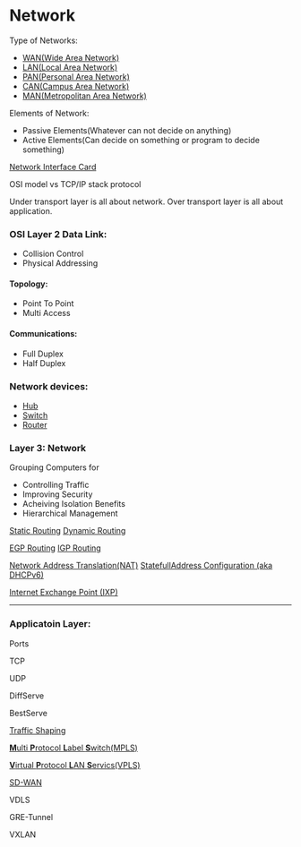 # Network

Type of Networks:

- [WAN(Wide Area Network)](https://github.com/MohsenEbrahimi86/ACFCP-notes/blob/main/Module6/WAN.md)
- [LAN(Local Area Network)](https://github.com/MohsenEbrahimi86/ACFCP-notes/blob/main/Module6/LAN.md)
- [PAN(Personal Area Network)](https://github.com/MohsenEbrahimi86/ACFCP-notes/blob/main/Module6/PAN.md)
- [CAN(Campus Area Network)](https://github.com/MohsenEbrahimi86/ACFCP-notes/blob/main/Module6/CAN.md)
- [MAN(Metropolitan Area Network)](https://github.com/MohsenEbrahimi86/ACFCP-notes/blob/main/Module6/MAN.md)

Elements of Network:

- Passive Elements(Whatever can not decide on anything)
- Active Elements(Can decide on something or program to decide something)

[Network Interface Card](https://github.com/MohsenEbrahimi86/ACFCP-notes/blob/main/Module6/NIC.md)

OSI model vs TCP/IP stack protocol

Under transport layer is all about network.
Over transport layer is all about application.

### OSI Layer 2 Data Link:

- Collision Control
- Physical Addressing

#### Topology:

- Point To Point
- Multi Access

#### Communications:

- Full Duplex
- Half Duplex

### Network devices:

- [Hub](https://github.com/MohsenEbrahimi86/ACFCP-notes/blob/main/Module6/Hub.md)
- [Switch](https://github.com/MohsenEbrahimi86/ACFCP-notes/blob/main/Module6/Switch.md)
- [Router](https://github.com/MohsenEbrahimi86/ACFCP-notes/blob/main/Module6/Router.md)

### Layer 3: Network

Grouping Computers for

- Controlling Traffic
- Improving Security
- Acheiving Isolation Benefits
- Hierarchical Management

[Static Routing](https://github.com/MohsenEbrahimi86/ACFCP-notes/blob/main/Module6/Static-Routing.md)
[Dynamic Routing](https://github.com/MohsenEbrahimi86/ACFCP-notes/blob/main/Module6/Dynamic-Routing.md)

[EGP Routing](https://github.com/MohsenEbrahimi86/ACFCP-notes/blob/main/Module6/EGP-Routing.md)
[IGP Routing](https://github.com/MohsenEbrahimi86/ACFCP-notes/blob/main/Module6/IGP-Routing.md)

[Network Address Translation(NAT)](https://github.com/MohsenEbrahimi86/ACFCP-notes/blob/main/Module6/NAT.md)
[StatefullAddress Configuration (aka DHCPv6)](https://github.com/MohsenEbrahimi86/ACFCP-notes/blob/main/Module6/Statefull-Address-Configuration.md)

[Internet Exchange Point (IXP)](https://github.com/MohsenEbrahimi86/ACFCP-notes/blob/main/Module6/IXP.md)

---

### Applicatoin Layer:

Ports

TCP

UDP

DiffServe

BestServe

[Traffic Shaping](https://github.com/MohsenEbrahimi86/ACFCP-notes/blob/main/Module6/Traffic-Shaping.md)

[**M**ulti **P**rotocol **L**abel **S**witch(MPLS)](https://github.com/MohsenEbrahimi86/ACFCP-notes/blob/main/Module6/MPLS.md)

[**V**irtual **P**rotocol **L**AN **S**ervics(VPLS)](https://github.com/MohsenEbrahimi86/ACFCP-notes/blob/main/Module6/VPLS.md)

[SD-WAN](https://github.com/MohsenEbrahimi86/ACFCP-notes/blob/main/Module6/SD-WAN.md)

VDLS

GRE-Tunnel

VXLAN
